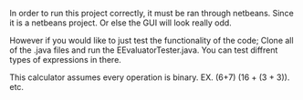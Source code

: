 In order to run this project correctly, it must be ran through netbeans. Since it is a netbeans project. Or else the GUI will look really odd.

However if you would like to just test the functionality of the code; Clone all of the .java files and run the EEvaluatorTester.java. You can test diffrent types of expressions in there.

This calculator assumes every operation is binary. EX. (6+7)  (16 + (3 + 3)). etc.
